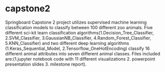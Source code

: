# capstone2
Springboard Capstone 2 project utilizes supervised machine learning classification models to classify between 100 different zoo animals.
Five different sci-kit learn classification algorithms(1.Decision_Tree_Classifier, 2.SVM_Classifier, 3.GaussianNB_Classifier, 4.Random_Forest_Classifier, 5.KNN_Classifier) and two different deep learning algorithms (1.Keras_Sequential_Model, 2.Tensorflow_OneHotEncoding) classify 16 different animal attributes into seven different animal classes. 
Files included are:(1.jupyter notebook code with 11 different visualizations 2. powerpoint presentation slides 3. milestone report).
